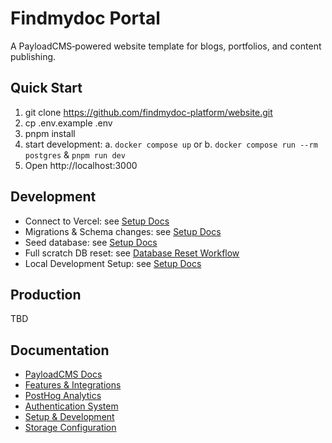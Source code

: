 # Findmydoc Portal

A PayloadCMS‑powered website template for blogs, portfolios, and content publishing.

## Quick Start

1. git clone https://github.com/findmydoc-platform/website.git
2. cp .env.example .env
3. pnpm install
4. start development:
   a. `docker compose up` or
   b. `docker compose run --rm postgres` & `pnpm run dev`
5. Open http://localhost:3000

## Development

- Connect to Vercel: see [Setup Docs](docs/setup.md#Connect-to-Vercel)
- Migrations & Schema changes: see [Setup Docs](docs/setup.md#Migrations)
- Seed database: see [Setup Docs](docs/setup.md#Seed)
- Full scratch DB reset: see [Database Reset Workflow](docs/database-reset.md)
- Local Development Setup: see [Setup Docs](docs/setup.md#Local-Development)

## Production

TBD

## Documentation

- [PayloadCMS Docs](https://payloadcms.com/docs/)
- [Features & Integrations](./docs/features.md)
- [PostHog Analytics](./docs/posthog-integration.md)
- [Authentication System](./docs/authentication-system.md)
- [Setup & Development](./docs/setup.md)
- [Storage Configuration](docs/storage-configuration.md)
